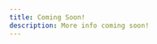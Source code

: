 ```yaml
---
title: Coming Soon!
description: More info coming soon!
---
```


<!-- The lines above are required by Jekyll to process the .md file -->
